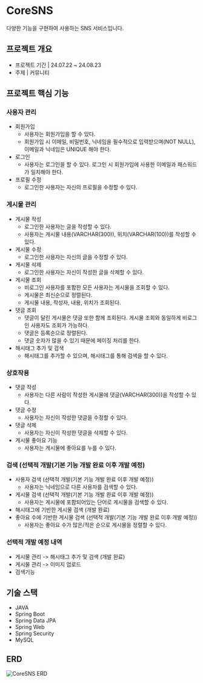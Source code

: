 # CoreSNS
다양한 기능을 구현하여 사용하는 SNS 서비스입니다.

## 프로젝트 개요

  - 프로젝트 기간 | 24.07.22 ~ 24.08.23
  - 주제 | 커뮤니티

## 프로젝트 핵심 기능


### 사용자 관리
  - 회원가입
    - 사용자는 회원가입을 할 수 있다.
    - 회원가입 시 이메일, 비밀번호, 닉네임을 필수적으로 입력받으며(NOT NULL), 이메일과 닉네임은 UNIQUE 해야 한다.
  - 로그인
      - 사용자는 로그인을 할 수 있다. 로그인 시 회원가입에 사용한 이메일과 패스워드가 일치해야 한다.
  - 프로필 수정
      - 로그인한 사용자는 자신의 프로필을 수정할 수 있다.

### 게시물 관리
  - 게시물 작성
      - 로그인한 사용자는 글을 작성할 수 있다.
      - 사용자는 게시물 내용(VARCHAR(300)), 위치(VARCHAR(100))를 작성할 수 있다.
  - 게시물 수정
      - 로그인한 사용자는 자신의 글을 수정할 수 있다.
  - 게시물 삭제
      - 로그인한 사용자는 자신이 작성한 글을 삭제할 수 있다.
  - 게시물 조회
      - 비로그인 사용자를 포함한 모든 사용자는 게시물을 조회할 수 있다.
      - 게시물은 최신순으로 정렬된다.
      - 게시물 내용, 작성자, 내용, 위치가 조회된다.
  - 댓글 조회
      - 댓글이 달린 게시물은 댓글 또한 함께 조회된다. 게시물 조회와 동일하게 비로그인 사용자도 조회가 가능하다.
      - 댓글은 등록순으로 정렬된다.
      - 댓글 숫자가 많을 수 있기 때문에 페이징 처리를 한다.
  - 해시태그 추가 및 검색
    - 해시태그를 추가할 수 있으며, 해시태그를 통해 검색을 할 수 있다.
  


### 상호작용
 - 댓글 작성
   - 사용자는 다른 사람이 작성한 게시물에 댓글(VARCHAR(300))을 작성할 수 있다.
 - 댓글 수정
   - 사용자는 자신이 작성한 댓글을 수정할 수 있다.
 - 댓글 삭제
   - 사용자는 자신이 작성한 댓글을 삭제할 수 있다.
 - 게시물 좋아요 기능
   - 사용자는 게시물에 좋아요를 누를 수 있다.

### 검색 (선택적 개발(기본 기능 개발 완료 이후 개발 예정)
  - 사용자 검색 (선택적 개발(기본 기능 개발 완료 이후 개발 예정))
    - 사용자는 닉네임으로 다른 사용자를 검색할 수 있다.
  - 게시물 검색 (선택적 개발(기본 기능 개발 완료 이후 개발 예정))
    - 사용자는 게시물에 포함되어있는 단어로 게시물을 검색할 수 있다.
  - 해시태그에 기반한 게시물 검색 (개발 완료)
  - 좋아요 수에 기반한 게시물 검색 (선택적 개발(기본 기능 개발 완료 이후 개발 예정))
    - 사용자는 좋아요 수가 많은/적은 순으로 게시물을 정렬할 수 있다. 
   
### 선택적 개발 예정 내역
  - 게시물 관리 -> 해시태그 추가 및 검색 (개발 완료)
  - 게시물 관리 -> 이미지 업로드
  - 검색기능

## 기술 스택

- JAVA
- Spring Boot
- Spring Data JPA
- Spring Web
- Spring Security
- MySQL

## ERD
![CoreSNS ERD](https://github.com/user-attachments/assets/e20a9bdb-85ff-4a89-8d53-1e372addad52)
